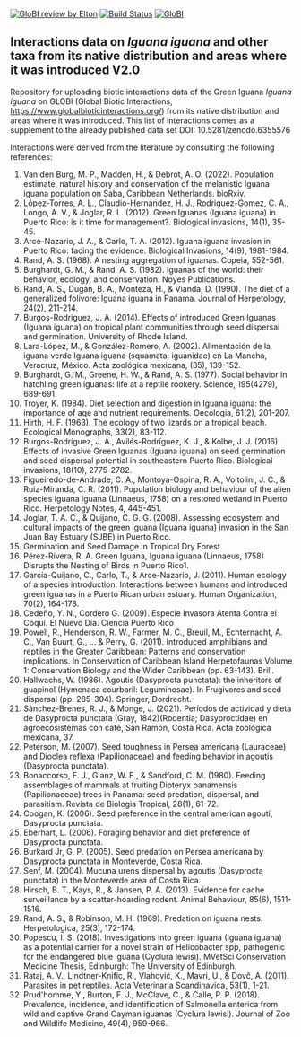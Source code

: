 [![GloBI review by Elton](https://github.com/SabinaVlad/iguana/actions/workflows/review.yml/badge.svg)](https://github.com/SabinaVlad/iguanas-interactions/actions) [![Build Status](https://app.travis-ci.com/SabinaVlad/iguanas-interactions.svg)](https://app.travis-ci.com/SabinaVlad/iguanas-interactions) [![GloBI](https://api.globalbioticinteractions.org/interaction.svg?accordingTo=globi:SabinaVlad/iguanas-interactions)](https://globalbioticinteractions.org/?accordingTo=globi:SabinaVlad/iguanas-interactions) 


## Interactions data on *Iguana iguana* and other taxa from its native distribution and areas where it was introduced V2.0


Repository for uploading biotic interactions data of the Green Iguana *Iguana iguana* on GLOBI (Global Biotic Interactions, https://www.globalbioticinteractions.org/) from its native distribution and areas where it was introduced.
This list of interactions comes as a supplement to the already published data set DOI: 10.5281/zenodo.6355576


Interactions were derived from the literature by consulting the following references:
1. Van den Burg, M. P., Madden, H., & Debrot, A. O. (2022). Population estimate, natural history and conservation of the melanistic Iguana iguana population on Saba, Caribbean Netherlands. bioRxiv.
2. López-Torres, A. L., Claudio-Hernández, H. J., Rodriguez-Gomez, C. A., Longo, A. V., & Joglar, R. L. (2012). Green Iguanas (Iguana iguana) in Puerto Rico: is it time for management?. Biological invasions, 14(1), 35-45.
3. Arce-Nazario, J. A., & Carlo, T. A. (2012). Iguana iguana invasion in Puerto Rico: facing the evidence. Biological Invasions, 14(9), 1981-1984.
4. Rand, A. S. (1968). A nesting aggregation of iguanas. Copeia, 552-561.
5. Burghardt, G. M., & Rand, A. S. (1982). Iguanas of the world: their behavior, ecology, and conservation. Noyes Publications.
6. Rand, A. S., Dugan, B. A., Monteza, H., & Vianda, D. (1990). The diet of a generalized folivore: Iguana iguana in Panama. Journal of Herpetology, 24(2), 211-214.
7. Burgos-Rodriguez, J. A. (2014). Effects of introduced Green Iguanas (Iguana iguana) on tropical plant communities through seed dispersal and germination. University of Rhode Island.
8. Lara-López, M., & González-Romero, A. (2002). Alimentación de la iguana verde Iguana iguana (squamata: iguanidae) en La Mancha, Veracruz, México. Acta zoológica mexicana, (85), 139-152.
9. Burghardt, G. M., Greene, H. W., & Rand, A. S. (1977). Social behavior in hatchling green iguanas: life at a reptile rookery. Science, 195(4279), 689-691.
10. Troyer, K. (1984). Diet selection and digestion in Iguana iguana: the importance of age and nutrient requirements. Oecologia, 61(2), 201-207.
11. Hirth, H. F. (1963). The ecology of two lizards on a tropical beach. Ecological Monographs, 33(2), 83-112.
12. Burgos-Rodríguez, J. A., Avilés-Rodríguez, K. J., & Kolbe, J. J. (2016). Effects of invasive Green Iguanas (Iguana iguana) on seed germination and seed dispersal potential in southeastern Puerto Rico. Biological invasions, 18(10), 2775-2782.
13. Figueiredo-de-Andrade, C. A., Montoya-Ospina, R. A., Voltolini, J. C., & Ruiz-Miranda, C. R. (2011). Population biology and behaviour of the alien species Iguana iguana (Linnaeus, 1758) on a restored wetland in Puerto Rico. Herpetology Notes, 4, 445-451.
14. Joglar, T. A. C., & Quijano, C. G. G. (2008). Assessing ecosystem and cultural impacts of the green iguana (Iguana iguana) invasion in the San Juan Bay Estuary (SJBE) in Puerto Rico.
15. Germination and Seed Damage in Tropical Dry Forest
16. Pérez-Rivera, R. A. Green Iguana, Iguana iguana (Linnaeus, 1758) Disrupts the Nesting of Birds in Puerto Rico1.
17. García-Quijano, C., Carlo, T., & Arce-Nazario, J. (2011). Human ecology of a species introduction: Interactions between humans and introduced green iguanas in a Puerto Rican urban estuary. Human Organization, 70(2), 164-178.
18. Cedeño, Y. N., Cordero G. (2009). Especie Invasora Atenta Contra el Coquí. El Nuevo Día. Ciencia Puerto Rico
19. Powell, R., Henderson, R. W., Farmer, M. C., Breuil, M., Echternacht, A. C., Van Buurt, G., ... & Perry, G. (2011). Introduced amphibians and reptiles in the Greater Caribbean: Patterns and conservation implications. In Conservation of Caribbean Island Herpetofaunas Volume 1: Conservation Biology and the Wider Caribbean (pp. 63-143). Brill.
20. Hallwachs, W. (1986). Agoutis (Dasyprocta punctata): the inheritors of guapinol (Hymenaea courbaril: Leguminosae). In Frugivores and seed dispersal (pp. 285-304). Springer, Dordrecht.
21. Sánchez-Brenes, R. J., & Monge, J. (2021). Períodos de actividad y dieta de Dasyprocta punctata (Gray, 1842)(Rodentia; Dasyproctidae) en agroecosistemas con café, San Ramón, Costa Rica. Acta zoológica mexicana, 37.
22. Peterson, M. (2007). Seed toughness in Persea americana (Lauraceae) and Dioclea reflexa (Papilionaceae) and feeding behavior in agoutis (Dasyprocta punctata).
23. Bonaccorso, F. J., Glanz, W. E., & Sandford, C. M. (1980). Feeding assemblages of mammals at fruiting Dipteryx panamensis (Papilionaceae) trees in Panama: seed predation, dispersal, and parasitism. Revista de Biologia Tropical, 28(1), 61-72.
24. Coogan, K. (2006). Seed preference in the central american agouti, Dasyprocta punctata.
25. Eberhart, L. (2006). Foraging behavior and diet preference of Dasyprocta punctata.
26. Burkard Jr, G. P. (2005). Seed predation on Persea americana by Dasyprocta punctata in Monteverde, Costa Rica.
27. Senf, M. (2004). Mucuna urens dispersal by agoutis (Dasyprocta punctata) in the Monteverde area of Costa Rica.
28. Hirsch, B. T., Kays, R., & Jansen, P. A. (2013). Evidence for cache surveillance by a scatter-hoarding rodent. Animal Behaviour, 85(6), 1511-1516.
29. Rand, A. S., & Robinson, M. H. (1969). Predation on iguana nests. Herpetologica, 25(3), 172-174.
30. Popescu, I. S. (2018). Investigations into green iguana (Iguana iguana) as a potential carrier for a novel strain of Helicobacter spp, pathogenic for the endangered blue iguana (Cyclura lewisi). MVetSci Conservation Medicine Thesis, Edinburgh: The University of Edinburgh.
31. Rataj, A. V., Lindtner-Knific, R., Vlahović, K., Mavri, U., & Dovč, A. (2011). Parasites in pet reptiles. Acta Veterinaria Scandinavica, 53(1), 1-21.
32. Prud'homme, Y., Burton, F. J., McClave, C., & Calle, P. P. (2018). Prevalence, incidence, and identification of Salmonella enterica from wild and captive Grand Cayman iguanas (Cyclura lewisi). Journal of Zoo and Wildlife Medicine, 49(4), 959-966.
